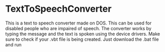 # TextToSpeechConverter
This is a text to speech converter made on DOS. 
This can be used for disabled people who are impaired of speech. 
The converter works by typing the message and the text is spoken using the device drivers. 
Make sure to check if your .vbt file is being created.
Just download the .bat file and run 
